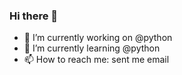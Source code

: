 ### Hi there 👋

<!--
**Druvo/druvo** is a ✨ _special_ ✨ repository because its `README.md` (this file) appears on your GitHub profile.

Here are some ideas to get you started:
-->

- 🔭 I’m currently working on @python
- 🌱 I’m currently learning @python
- 📫 How to reach me: sent me email

